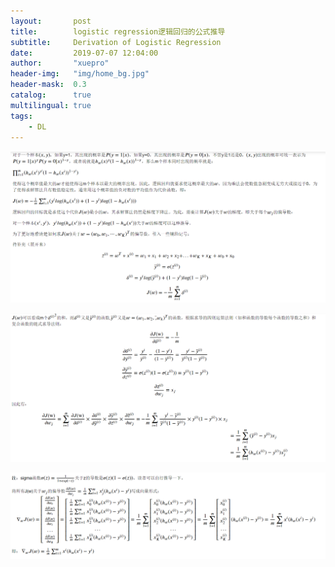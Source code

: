 ```yaml
---
layout:       post
title:        logistic regression逻辑回归的公式推导
subtitle:     Derivation of Logistic Regression
date:         2019-07-07 12:04:00
author:       "xuepro"
header-img:   "img/home_bg.jpg"
header-mask:  0.3
catalog:      true
multilingual: true
tags:
    - DL    
---    
```


![](/img2/lg.png)

![](/img2/lg2.png)

![](/img2/lg3.png)

